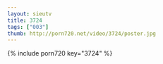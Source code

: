 ```yaml
--- 
layout: sieutv
title: 3724
tags: ["003"]
thumb: http://porn720.net/video/3724/poster.jpg
---
```

{% include porn720 key="3724" %} 
